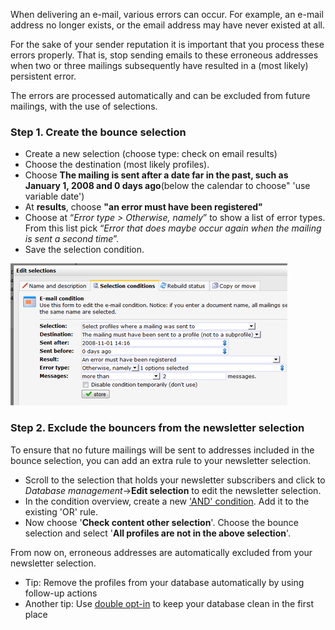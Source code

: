 When delivering an e-mail, various errors can occur. For example, an
e-mail address no longer exists, or the email address may have never
existed at all.

For the sake of your sender reputation it is important that you process
these errors properly. That is, stop sending emails to these erroneous
addresses when two or three mailings subsequently have resulted in a
(most likely) persistent error.

The errors are processed automatically and can be excluded from future
mailings, with the use of selections.

### Step 1. Create the bounce selection

-   Create a new selection (choose type: check on email results)
-   Choose the destination (most likely profiles).
-   Choose **The mailing is sent after a date far in the past, such as
    January 1, 2008 and 0 days ago**(below the calendar to choose" 'use
    variable date')
-   At **results**, choose **"an error must have been registered"**
-   Choose at “*Error type \> Otherwise, namely*” to show a list of
    error types. From this list pick “*Error that does maybe occur again
    when the mailing is sent a second time*”.
-   Save the selection condition.

![The condition editor](../images/dialog1.png)

### Step 2. Exclude the bouncers from the newsletter selection

To ensure that no future mailings will be sent to addresses included in
the bounce selection, you can add an extra rule to your newsletter
selection.

-   Scroll to the selection that holds your newsletter subscribers and
    click to *Database management*-\>**Edit selection** to edit the
    newsletter selection.
-   In the condition overview, create a new ['AND'
    condition](./or-and-and-selection-conditions.md).
    Add it to the existing 'OR' rule.
-   Now choose '**Check content other selection**'. Choose the bounce
    selection and select '**All profiles are not in the above
    selection**'.

From now on, erroneous addresses are automatically excluded from your
newsletter selection.

-   Tip: Remove the profiles from your database automatically by using
    follow-up actions
-   Another tip: Use [double
    opt-in](./create-a-double-optin-for-new-subscribers.md)
    to keep your database clean in the first place

